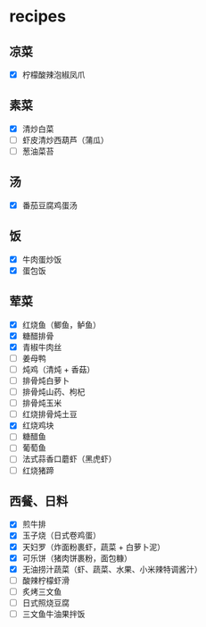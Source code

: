 # recipes

## 凉菜
- [x] 柠檬酸辣泡椒凤爪

## 素菜
- [x] 清炒白菜
- [ ] 虾皮清炒西葫芦（蒲瓜）
- [ ] 葱油菜苔

## 汤
- [x] 番茄豆腐鸡蛋汤

## 饭
- [x] 牛肉蛋炒饭
- [x] 蛋包饭

## 荤菜
- [x] 红烧鱼（鲫鱼，鲈鱼）
- [x] 糖醋排骨
- [x] 青椒牛肉丝
- [ ] 姜母鸭
- [ ] 炖鸡（清炖 + 香菇）
- [ ] 排骨炖白萝卜
- [ ] 排骨炖山药、枸杞
- [ ] 排骨炖玉米
- [ ] 红烧排骨炖土豆
- [x] 红烧鸡块
- [ ] 糖醋鱼
- [ ] 葡萄鱼
- [ ] 法式蒜香口蘑虾（黑虎虾）
- [ ] 红烧猪蹄

## 西餐、日料
- [x] 煎牛排
- [x] 玉子烧（日式卷鸡蛋）
- [x] 天妇罗（炸面粉裹虾，蔬菜 + 白萝卜泥）
- [x] 可乐饼（猪肉饼裹粉，面包糠）
- [x] 无油捞汁蔬菜（虾、蔬菜、水果、小米辣特调酱汁）
- [ ] 酸辣柠檬虾滑
- [ ] 炙烤三文鱼
- [ ] 日式照烧豆腐
- [ ] 三文鱼牛油果拌饭
